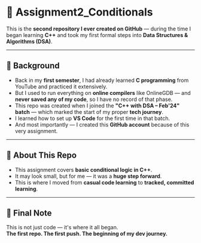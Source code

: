 # 🧮 Assignment2_Conditionals

This is the **second repository I ever created on GitHub** — during the time I began learning **C++** and took my first formal steps into **Data Structures & Algorithms (DSA)**.

---

## 📜 Background

- Back in my **first semester**, I had already learned **C programming** from YouTube and practiced it extensively.
- But I used to run everything on **online compilers** like OnlineGDB — and **never saved any of my code**, so I have no record of that phase.
- This repo was created when I joined the **"C++ with DSA – Feb'24" batch** — which marked the start of my proper **tech journey**.
- I learned how to set up **VS Code** for the first time in that batch.
- And most importantly — I created this **GitHub account** because of this very assignment.

---

## 🎯 About This Repo

- This assignment covers **basic conditional logic in C++**.
- It may look small, but for me — it was a **huge step forward**.
- This is where I moved from **casual code learning** to **tracked, committed learning**.

---

## 🧾 Final Note

This is not just code — it's where it all began.  
**The first repo. The first push. The beginning of my dev journey.**

